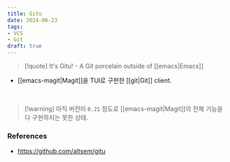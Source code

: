 ```yaml
---
title: Gitu
date: 2024-06-23
tags:
- VCS
- Git
draft: true
---
```



> [!quote] It's Gitu! - A Git porcelain outside of [[emacs|Emacs]]

- [[emacs-magit|Magit]]을 TUI로 구현한 [[git|Git]] client.

<BR />

> [!warning] 아직 버전이 `0.21` 정도로 [[emacs-magit|Magit]]의 전체 기능을 다 구현하지는 못한 상태.


### References
- https://github.com/altsem/gitu